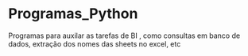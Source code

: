 # Programas_Python
Programas para auxilar as tarefas de BI , como consultas em banco de dados, extração dos nomes das sheets no excel, etc
